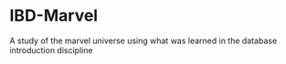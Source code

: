 # IBD-Marvel

A study of the marvel universe using what was learned in the database introduction discipline
